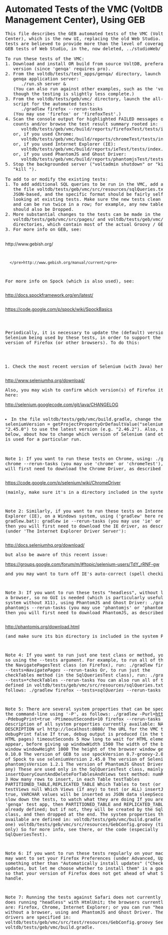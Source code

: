 Automated Tests of the VMC (VoltDB Management Center), Using GEB
================================================================
<pre>
This file describes the GEB automated tests of the VMC (VoltDB Management
Center), which is the new UI, replacing the old Web Studio. These automated
tests are believed to provide more than the level of coverage of the old
GEB tests of Web Studio, in the, now deleted, ../studioWeb/ directory.

To run these tests of the VMC:
1. Download and install OR build from source VoltDB, preferably the pro
   version (since 'genqa' requires pro).
2. From the voltdb/tests/test_apps/genqa/ directory, launch a backgrounded
   genqa application server:
      ./run.sh server &
   (You can also run against other examples, such as the 'voter' example,
   though the testing is slightly less complete.)
3. From the voltdb/tests/geb/vmc/ directory, launch the all-in-one install/run
   script for the automated tests:
      ./gradlew firefox --rerun-tasks
   (You may use 'firefox' or 'firefoxTest'.)
4. Scan the console output for highlighted FAILED messages or failed test
   counts and/or browse the test result summary rooted in:
      voltdb/tests/geb/vmc/build/reports/firefoxTest/tests/index.html
   or, if you used Chrome:
      voltdb/tests/geb/vmc/build/reports/chromeTest/tests/index.html
   or, if you used Internet Explorer (IE):
      voltdb/tests/geb/vmc/build/reports/ieTest/tests/index.html
   or, if you used PhantomJS and Ghost Driver:
      voltdb/tests/geb/vmc/build/reports/phantomjsTest/tests/index.html
5. Stop the backgrounded server ("voltadmin shutdown" or "kill %1" - or 
   "kill <whatever your actual background job number(s) may be>").

To add to or modify the existing tests:
1. To add additional SQL queries to be run in the VMC, add additional lines to
   the file voltdb/tests/geb/vmc/src/resources/sqlQueries.txt; the format is
   JSON-based, and the specific format should be fairly self-explanatory, by
   looking at existing tests. Make sure the new tests clean up after themselves,
   and can be run twice in a row; for example, any new tables that are Created
   should also be Dropped.
2. More substantial changes to the tests can be made in the
   voltdb/tests/geb/vmc/src/pages/ and voltdb/tests/geb/vmc/src/tests/
   directories, which contain most of the actual Groovy / GEB code.
3. For more info on GEB, see:
      </pre>http://www.gebish.org/<pre>
      </pre>http://www.gebish.org/manual/current/<pre>
   For more info on Spock (which is also used), see:
      </pre>http://docs.spockframework.org/en/latest/<pre>
      </pre>https://code.google.com/p/spock/wiki/SpockBasics<pre>

Periodically, it is necessary to update the (default) version of Selenium being
used by these tests, in order to support the latest version of Firefox (or other
browsers). To do this:
1. Check the most recent version of Selenium (with Java) here:
      </pre>http://www.seleniumhq.org/download/<pre>
   Also, you may wish to confirm which version(s) of Firefox it supports here:
      </pre>http://selenium.googlecode.com/git/java/CHANGELOG<pre>
2. In the file voltdb/tests/geb/vmc/build.gradle, change the line:
      def seleniumVersion = getProjectPropertyOrDefaultValue("seleniumVersion", "2.45.0")
   to use the latest version (e.g. "2.46.2").
Also, see Note 5 below, about how to change which version of Selenium (and
other things) is used for a particular run.

Note 1: If you want to run these tests on Chrome, using:
      ./gradlew chrome --rerun-tasks
   (you may use 'chrome' or 'chromeTest'), then you will first need to download
   the Chrome Driver, as described here:
      </pre>https://code.google.com/p/selenium/wiki/ChromeDriver<pre>
   (mainly, make sure it's in a directory included in the system PATH).

Note 2: Similarly, if you want to run these tests on Internet Explorer (IE), on a
   Windows system, using ('gradlew' here refers to gradlew.bat):
      gradlew ie --rerun-tasks
   (you may use 'ie' or 'ieTest'), then you will first need to download the IE
   driver, as described here (under 'The Internet Explorer Driver Server'):
      </pre>http://docs.seleniumhq.org/download/<pre>
   but also be aware of this recent issue:
      </pre>https://groups.google.com/forum/m/#!topic/selenium-users/TdY_rRNF-gw<pre>
   and you may want to turn off IE's auto-correct (spell checking).

Note 3: If you want to run these tests "headless", without launching a browser,
   so no GUI is needed (which is particularly useful on a Linux system without
   X11), using PhantomJS and Ghost Driver:
      ./gradlew phantomjs --rerun-tasks
   (you may use 'phantomjs' or 'phantomjsTest'), then you will first need to
   download PhantomJS, as described here:
      </pre>http://phantomjs.org/download.html<pre>
   (and make sure its bin directory is included in the system PATH).

Note 4: If you want to run just one test class or method, you may do so using
   the --tests argument. For example, to run all of the tests in the
   NavigatePagesTest class (on Firefox), run:
      ./gradlew firefox --tests=*NavigatePages* --rerun-tasks
   Or, to run just the checkTables method (in the SqlQueriesTest class), run:
      ./gradlew firefox --tests=*checkTables --rerun-tasks
   You can also run all of the tests defined in
   voltdb/tests/geb/vmc/src/resources/sqlQueries.txt, as follows:
      ./gradlew firefox --tests=*sqlQueries* --rerun-tasks

Note 5: There are several system properties that can be specified on the
   command-line using '-P', as follows:
      ./gradlew -Purl=http://my.server.com:8080/ -PdebugPrint=true -PtimeoutSeconds=10 firefox --rerun-tasks
   Here is a description of all system properties currently available:
      NAME             DEFAULT  DESCRIPTION
      url              http://localhost:8080/  The URL for the VMC to be tested
      debugPrint       false    If true, debug output is produced (in the test result HTML pages)
      timeoutSeconds   5        How long to wait for HTML elements to appear, before giving up
      windowWidth      1500     The width of the browser window
      windowHeight     1000     The height of the browser window
      gebVersion       0.10.0   The version of GEB to use
      spockVersion     0.7-groovy-2.0  The version of Spock to use
      seleniumVersion  2.45.0   The version of Selenium to use
      phantomjsVersion 1.2.1    The version of PhantomJS Ghost Driver to use (if any)
   These are used only in the SqlQueriesTest class, mainly in the
   insertQueryCountAndDeleteForTablesAndViews test method:
      numRowsToInsert  3        How many rows to insert, in each Table
      testTables       PARTITIONED_TABLE,REPLICATED_TABLE  Which Tables to test (or ALL)
      testViews        null     Which Views (if any) to test (or ALL)
      insertJson       false    If true, VARCHAR values will be inserted as JSON data
      sleepSeconds     0        Can slow down the tests, to watch what they are doing
   If you are running the 'genqa' test app, then PARTITIONED_TABLE and
   REPLICATED_TABLE are already defined; but if not, they will be created by
   the SqlQueriesTest class, and then dropped at the end. The system properties
   that are available are defined in:
      voltdb/tests/geb/vmc/build.gradle (all except one)
      voltdb/tests/geb/vmc/src/resources/GebConfig.groovy (timeoutSeconds only)
   So for more info, see there, or the code (especially SqlQueriesTest).

Note 6: If you want to run these tests regularly on your machine, you may want
   to set your Firefox Preferences (under Advanced, Update) to something other
   than "Automatically install updates" ("Check for updates, but let me choose
   whether to install them" is a good choice), so that your version of Firefox
   does not get ahead of what Selenium can handle.

Note 7: Running the tests against Safari does not currently work, nor does
   running "headless" with HtmlUnit; the browsers currently supported are:
   Firefox, Chrome, Internet Explorer; or you can run "headless", without a
   browser, using and PhantomJS and Ghost Driver. The browser drivers are
   specified in:
      voltdb/tests/geb/vmc/src/test/resources/GebConfig.groovy
   See also voltdb/tests/geb/vmc/build.gradle.
</pre>